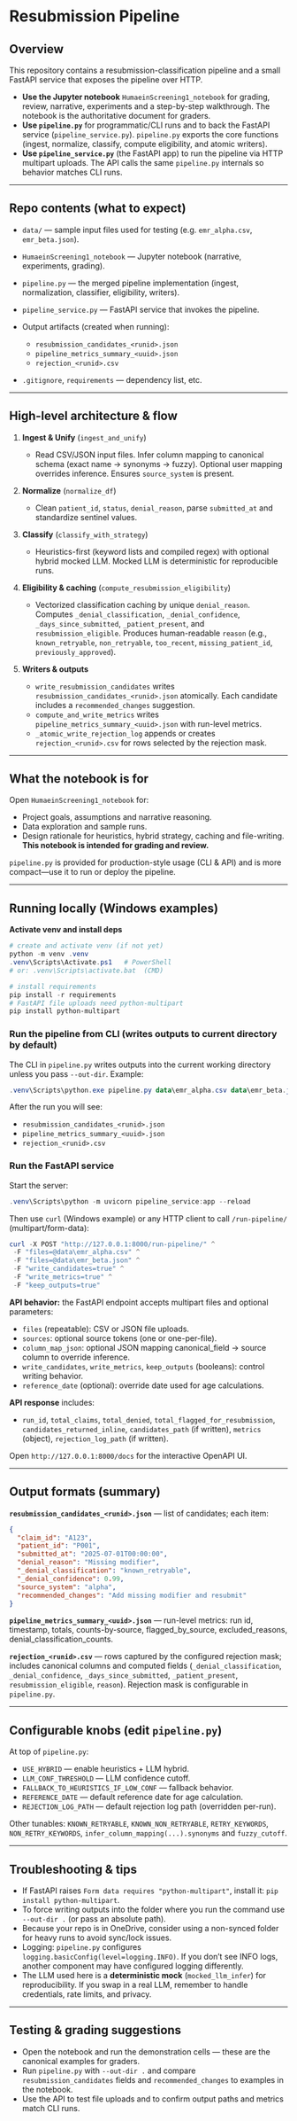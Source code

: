 # Resubmission Pipeline

## Overview

This repository contains a resubmission-classification pipeline and a small FastAPI service that exposes the pipeline over HTTP.

* **Use the Jupyter notebook** `HumaeinScreening1_notebook` for grading, review, narrative, experiments and a step-by-step walkthrough. The notebook is the authoritative document for graders.
* **Use `pipeline.py`** for programmatic/CLI runs and to back the FastAPI service (`pipeline_service.py`). `pipeline.py` exports the core functions (ingest, normalize, classify, compute eligibility, and atomic writers).
* **Use `pipeline_service.py`** (the FastAPI app) to run the pipeline via HTTP multipart uploads. The API calls the same `pipeline.py` internals so behavior matches CLI runs.

---

## Repo contents (what to expect)

* `data/` — sample input files used for testing (e.g. `emr_alpha.csv`, `emr_beta.json`).
* `HumaeinScreening1_notebook` — Jupyter notebook (narrative, experiments, grading).
* `pipeline.py` — the merged pipeline implementation (ingest, normalization, classifier, eligibility, writers).
* `pipeline_service.py` — FastAPI service that invokes the pipeline.
* Output artifacts (created when running):

  * `resubmission_candidates_<runid>.json`
  * `pipeline_metrics_summary_<uuid>.json`
  * `rejection_<runid>.csv`
* `.gitignore`, `requirements` — dependency list, etc.
---

## High-level architecture & flow

1. **Ingest & Unify** (`ingest_and_unify`)

   * Read CSV/JSON input files. Infer column mapping to canonical schema (exact name -> synonyms -> fuzzy). Optional user mapping overrides inference. Ensures `source_system` is present.

2. **Normalize** (`normalize_df`)

   * Clean `patient_id`, `status`, `denial_reason`, parse `submitted_at` and standardize sentinel values.

3. **Classify** (`classify_with_strategy`)

   * Heuristics-first (keyword lists and compiled regex) with optional hybrid mocked LLM. Mocked LLM is deterministic for reproducible runs.

4. **Eligibility & caching** (`compute_resubmission_eligibility`)

   * Vectorized classification caching by unique `denial_reason`. Computes `_denial_classification`, `_denial_confidence`, `_days_since_submitted`, `_patient_present`, and `resubmission_eligible`. Produces human-readable `reason` (e.g., `known_retryable`, `non_retryable`, `too_recent`, `missing_patient_id`, `previously_approved`).

5. **Writers & outputs**

   * `write_resubmission_candidates` writes `resubmission_candidates_<runid>.json` atomically. Each candidate includes a `recommended_changes` suggestion.
   * `compute_and_write_metrics` writes `pipeline_metrics_summary_<uuid>.json` with run-level metrics.
   * `_atomic_write_rejection_log` appends or creates `rejection_<runid>.csv` for rows selected by the rejection mask.

---

## What the notebook is for

Open `HumaeinScreening1_notebook` for:

* Project goals, assumptions and narrative reasoning.
* Data exploration and sample runs.
* Design rationale for heuristics, hybrid strategy, caching and file-writing.
  **This notebook is intended for grading and review.**

`pipeline.py` is provided for production-style usage (CLI & API) and is more compact—use it to run or deploy the pipeline.

---

## Running locally (Windows examples)

**Activate venv and install deps**

```powershell
# create and activate venv (if not yet)
python -m venv .venv
.venv\Scripts\Activate.ps1   # PowerShell
# or: .venv\Scripts\activate.bat  (CMD)

# install requirements
pip install -r requirements
# FastAPI file uploads need python-multipart
pip install python-multipart
```

### Run the pipeline from CLI (writes outputs to current directory by default)

The CLI in `pipeline.py` writes outputs into the current working directory unless you pass `--out-dir`. Example:

```powershell
.venv\Scripts\python.exe pipeline.py data\emr_alpha.csv data\emr_beta.json --out-dir . --keep-outputs
```

After the run you will see:

* `resubmission_candidates_<runid>.json`
* `pipeline_metrics_summary_<uuid>.json`
* `rejection_<runid>.csv`

### Run the FastAPI service

Start the server:

```powershell
.venv\Scripts\python -m uvicorn pipeline_service:app --reload
```

Then use `curl` (Windows example) or any HTTP client to call `/run-pipeline/` (multipart/form-data):

```powershell
curl -X POST "http://127.0.0.1:8000/run-pipeline/" ^
 -F "files=@data\emr_alpha.csv" ^
 -F "files=@data\emr_beta.json" ^
 -F "write_candidates=true" ^
 -F "write_metrics=true" ^
 -F "keep_outputs=true"
```

**API behavior:** the FastAPI endpoint accepts multipart files and optional parameters:

* `files` (repeatable): CSV or JSON file uploads.
* `sources`: optional source tokens (one or one-per-file).
* `column_map_json`: optional JSON mapping canonical\_field -> source column to override inference.
* `write_candidates`, `write_metrics`, `keep_outputs` (booleans): control writing behavior.
* `reference_date` (optional): override date used for age calculations.

**API response** includes:

* `run_id`, `total_claims`, `total_denied`, `total_flagged_for_resubmission`, `candidates_returned_inline`, `candidates_path` (if written), `metrics` (object), `rejection_log_path` (if written).

Open `http://127.0.0.1:8000/docs` for the interactive OpenAPI UI.

---

## Output formats (summary)

**`resubmission_candidates_<runid>.json`** — list of candidates; each item:

```json
{
  "claim_id": "A123",
  "patient_id": "P001",
  "submitted_at": "2025-07-01T00:00:00",
  "denial_reason": "Missing modifier",
  "_denial_classification": "known_retryable",
  "_denial_confidence": 0.99,
  "source_system": "alpha",
  "recommended_changes": "Add missing modifier and resubmit"
}
```

**`pipeline_metrics_summary_<uuid>.json`** — run-level metrics: run id, timestamp, totals, counts-by-source, flagged\_by\_source, excluded\_reasons, denial\_classification\_counts.

**`rejection_<runid>.csv`** — rows captured by the configured rejection mask; includes canonical columns and computed fields (`_denial_classification`, `_denial_confidence`, `_days_since_submitted`, `_patient_present`, `resubmission_eligible`, `reason`). Rejection mask is configurable in `pipeline.py`.

---

## Configurable knobs (edit `pipeline.py`)

At top of `pipeline.py`:

* `USE_HYBRID` — enable heuristics + LLM hybrid.
* `LLM_CONF_THRESHOLD` — LLM confidence cutoff.
* `FALLBACK_TO_HEURISTICS_IF_LOW_CONF` — fallback behavior.
* `REFERENCE_DATE` — default reference date for age calculation.
* `REJECTION_LOG_PATH` — default rejection log path (overridden per-run).

Other tunables: `KNOWN_RETRYABLE`, `KNOWN_NON_RETRYABLE`, `RETRY_KEYWORDS`, `NON_RETRY_KEYWORDS`, `infer_column_mapping(...).synonyms` and `fuzzy_cutoff`.

---

## Troubleshooting & tips

* If FastAPI raises `Form data requires "python-multipart"`, install it: `pip install python-multipart`.
* To force writing outputs into the folder where you run the command use `--out-dir .` (or pass an absolute path).
* Because your repo is in OneDrive, consider using a non-synced folder for heavy runs to avoid sync/lock issues.
* Logging: `pipeline.py` configures `logging.basicConfig(level=logging.INFO)`. If you don’t see INFO logs, another component may have configured logging differently.
* The LLM used here is a **deterministic mock** (`mocked_llm_infer`) for reproducibility. If you swap in a real LLM, remember to handle credentials, rate limits, and privacy.

---

## Testing & grading suggestions

* Open the notebook and run the demonstration cells — these are the canonical examples for graders.
* Run `pipeline.py` with `--out-dir .` and compare `resubmission_candidates` fields and `recommended_changes` to examples in the notebook.
* Use the API to test file uploads and to confirm output paths and metrics match CLI runs.
